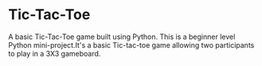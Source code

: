 # Tic-Tac-Toe
A basic Tic-Tac-Toe game built using Python. 
This is a beginner level Python mini-project.It's a basic Tic-tac-toe game allowing two participants to play in a 3X3 gameboard.
